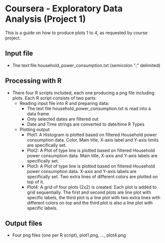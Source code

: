 Coursera - Exploratory Data Analysis (Project 1)
================================================
This is a guide on how to produce plots 1 to 4, as requested by course project.

## Input file

* The text file household_power_consumption.txt (semicolon ";" delimited)


## Processing with R

* There four R scripts included, each one producing a png file including plots. Each R script consists of two parts:
  * Reading input file into R and preparing data:
    * The text file household_power_consumption.txt is read into a data frame
    * Only selected dates are filtered out
    * Date and Time strings are converted to date/time R Types
  * Plotting output
    * Plot1: A Histogram is plotted based on filtered Household power consumption data. Color, Main title, X-axis label and Y-axis limits are specifically set.
    * Plot2: A Plot of type line is plotted based on filtered Household power consumption data. Main title, X-axis and Y-axis labels are specifically set.
    * Plot3: A Plot of type line is plotted based on filtered Household power consumption data. X-axis and Y-axis labels are specifically set. Two extra lines of different colors are plotted on top of it. 
    * Plot4: A grid of four plots (2x2) is created. Each plot is added to grid sequentially. The first and second plots are line plot with specific labels, the third plot is a line plot with two extra lines with different colors on top and the third plot is also a line plot with specific labels.


## Output files

* Four png files (one per R script), plot1.png, ..., plot4.png
